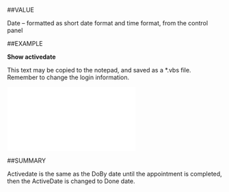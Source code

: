 
##VALUE

Date – formatted as short date format and time format, from the control panel


##EXAMPLE

**Show activedate**

This text may be copied to the notepad, and saved as a *.vbs file. Remember to change the login information.

![](..\..\Examples\vbs\SOAppointment.Example.vbs.txt)


##SUMMARY

Activedate is the same as the DoBy date until the appointment is completed, then the ActiveDate is changed to Done date.

